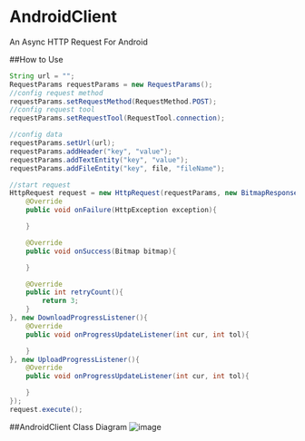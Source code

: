 # AndroidClient
An Async HTTP Request For Android

##How to Use
```Java
String url = "";
RequestParams requestParams = new RequestParams();
//config request method
requestParams.setRequestMethod(RequestMethod.POST);
//config request tool
requestParams.setRequestTool(RequestTool.connection);

//config data
requestParams.setUrl(url);
requestParams.addHeader("key", "value");
requestParams.addTextEntity("key", "value");
requestParams.addFileEntity("key", file, "fileName");

//start request
HttpRequest request = new HttpRequest(requestParams, new BitmapResponseHandler(){
	@Override
	public void onFailure(HttpException exception){

	}

	@Override
	public void onSuccess(Bitmap bitmap){

	}

	@Override
	public int retryCount(){
		return 3;
	}
}, new DownloadProgressListener(){
	@Override
	public void onProgressUpdateListener(int cur, int tol){

	}
}, new UploadProgressListener(){
	@Override
	public void onProgressUpdateListener(int cur, int tol){

	}
});
request.execute();
```

##AndroidClient Class Diagram
![image](https://github.com/ZINKCOL/AndroidClient/blob/master/AndroidClient%E6%A1%86%E6%9E%B6%E7%B1%BB%E5%9B%BE.png)

